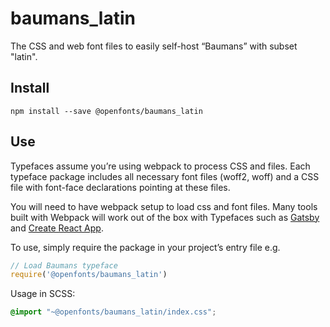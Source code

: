 
# baumans_latin

The CSS and web font files to easily self-host “Baumans” with subset "latin".

## Install

`npm install --save @openfonts/baumans_latin`

## Use

Typefaces assume you’re using webpack to process CSS and files. Each typeface
package includes all necessary font files (woff2, woff) and a CSS file with
font-face declarations pointing at these files.

You will need to have webpack setup to load css and font files. Many tools built
with Webpack will work out of the box with Typefaces such as [Gatsby](https://github.com/gatsbyjs/gatsby)
and [Create React App](https://github.com/facebookincubator/create-react-app).

To use, simply require the package in your project’s entry file e.g.

```javascript
// Load Baumans typeface
require('@openfonts/baumans_latin')
```

Usage in SCSS:
```scss
@import "~@openfonts/baumans_latin/index.css";
```
